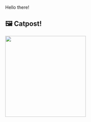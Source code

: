 Hello there!



## 🖼️ Catpost!

<sub>
    <img src="https://cdn2.thecatapi.com/images/VnUarXtJ_.png" height="256">
</sub>

